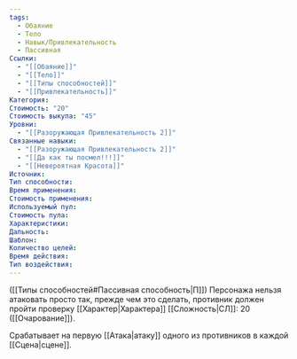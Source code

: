 ```yaml
---
tags:
  - Обаяние
  - Тело
  - Навык/Привлекательность
  - Пассивная
Ссылки:
  - "[[Обаяние]]"
  - "[[Тело]]"
  - "[[Типы способностей]]"
  - "[[Привлекательность]]"
Категория: 
Стоимость: "20"
Стоимость выкупа: "45"
Уровни:
  - "[[Разоружающая Привлекательность 2]]"
Связанные навыки:
  - "[[Разоружающая Привлекательность 2]]"
  - "[[Да как ты посмел!!!]]"
  - "[[Невероятная Красота]]"
Источник:
Тип способности:
Время применения:
Стоимость применения:
Используемый пул:
Стоимость пула:
Характеристики:
Дальность:
Шаблон:
Количество целей:
Время действия:
Тип воздействия:
---
```

([[Типы способностей#Пассивная способность|П]]) Персонажа нельзя атаковать просто так, прежде чем это сделать, противник должен пройти проверку  [[Характер|Характера]] [[Сложность|СЛ]]: 20 ([[Очарование]]). 

Срабатывает на первую [[Атака|атаку]] одного из противников в каждой [[Сцена|сцене]].
